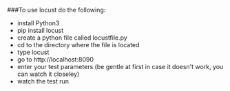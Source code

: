 ###To use locust do the following:

- install Python3
- pip install locust
- create a python file called locustfile.py
- cd to the directory where the file is located
- type locust
- go to http://localhost:8090
- enter your test parameters (be gentle at first in case it doesn't work, you can watch it closeley)
- watch the test run